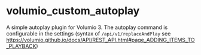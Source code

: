 # volumio_custom_autoplay

A simple autoplay plugin for Volumio 3.
The autoplay command is configurable in the settings (syntax of `/api/v1/replaceAndPlay` see https://volumio.github.io/docs/API/REST_API.html#page_ADDING_ITEMS_TO_PLAYBACK)
